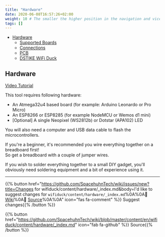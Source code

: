 ```yaml
---
title: "Hardware"
date: 2020-06-08T16:57:26+02:00
weight: 10 # The smaller the higher position in the navigation and vice versa
tags: []
---
```


- [Hardware](/wifiduck/hardware/hardware2)
  - [Supported Boards](/wifiduck/hardware/supportedboards)
  - [Connections](/wifiduck/hardware/connections)
  - [PCB](/wifiduck/hardware/pcb)
  - [DSTIKE WiFi Duck](/wifiduck/hardware/dstike)

## Hardware

[Video Tutorial](https://youtu.be/-Gmv98tUiYw)  

This tool requires following hardware:  
* An Atmega32u4 based board (for example: Arduino Leonardo or Pro Micro)  
* An ESP8266 or ESP8285 (for example NodeMCU or Wemos d1 mini)  
* [Optional] A single Neopixel (WS2812b) or Dotstar (APA102) LED

You will also need a computer and USB data cable to flash the microcontrollers.  

If you're a beginner,
it's recommended you wire everything together on a breadboard first!  
So get a breadboard with a couple of jumper wires.  

If you wish to solder everything together to a small DIY gadget,
you'll obviously need soldering equipment and a bit of experience using it.  

---

{{% button href="https://github.com/SpacehuhnTech/wiki/issues/new?title=Changes for wifiduck/content/hardware/_index.md&body=I'd like to suggest changes for `wifiduck/content/hardware/_index.md`%0A%0A:link: [Wiki](https://spacehuhn.wiki/wifiduck/content/hardware/)%0A:link: [Source](https://github.com/SpacehuhnTech/wiki/blob/master/content/en/wifiduck/content/hardware/_index.md)%0A%0A<!-- Describe your desired changes -->" icon="fas fa-comment" %}}&nbsp;Suggest changes{{% /button %}}

{{% button href="https://github.com/SpacehuhnTech/wiki/blob/master/content/en/wifiduck/content/hardware/_index.md" icon="fab fa-github" %}}&nbsp;Source{{% /button %}}